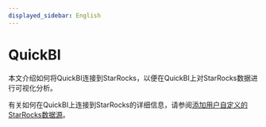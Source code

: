 ```yaml
---
displayed_sidebar: English
---
```


# QuickBI

本文介绍如何将QuickBI连接到StarRocks，以便在QuickBI上对StarRocks数据进行可视化分析。

有关如何在QuickBI上连接到StarRocks的详细信息，请参阅[添加用户自定义的StarRocks数据源](https://www.alibabacloud.com/help/en/quick-bi/user-guide/add-a-user-created-starrocks-data-source)。